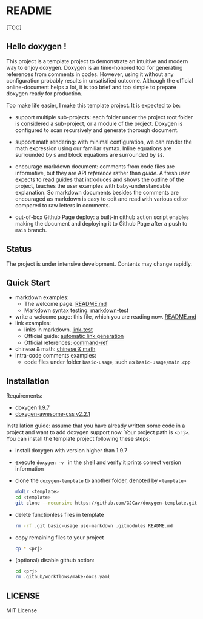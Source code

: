 # README

[TOC]

## Hello doxygen !

This project is a template project to demonstrate an intuitive and modern way to enjoy doxygen. Doxygen is an time-honored tool for generating references from comments in codes. However, using it without any configuration probably results in unsatisfied outcome. Although the official online-document helps a lot, it is too brief and too simple to prepare doxygen ready for production.

Too make life easier, I make this template project. It is expected to be:

* support multiple sub-projects: each folder under the project root folder is considered a sub-project, or a module of the project. Doxygen is configured to scan recursively and generate thorough document.

* support math rendering: with minimal configuration, we can render the math expression using our familiar syntax. Inline equations are surrounded by `$` and block equations are surrounded by `$$`.

* encourage markdown document: comments from code files are informative, but they are API *reference* rather than *guide*. A fresh user expects to read guides that introduces and shows the outline of the project, teaches the user examples with baby-understandable explanation. So markdown documents besides the comments are encouraged as markdown is easy to edit and read with various editor compared to raw letters in comments.

* out-of-box Github Page deploy: a built-in github action script enables making the document and deploying it to Github Page after a push to `main` branch.




## Status

The project is under intensive development. Contents may change rapidly.




## Quick Start

* markdown examples: 
    * The welcome page. [README.md](README.md)
    * Markdown syntax testing. [markdown-test](use-markdown/markdown-test.md)
* write a welcome page: this file, which you are reading now. [README.md](README.md)
* link examples:
    * links in markdown. [link-test](basic-usage/link-test.md)
    * Official guide: [automatic link generation](https://www.doxygen.nl/manual/autolink.html)
    * Official references: [command-ref](https://www.doxygen.nl/manual/commands.html#cmdref)
* chinese & math: [chinese & math](use-markdown/math.md)
* intra-code comments examples:
    * code files under folder `basic-usage`, such as `basic-usage/main.cpp`



## Installation

Requirements:

* doxygen 1.9.7
* [doxygen-awesome-css v2.2.1](https://github.com/jothepro/doxygen-awesome-css)



Installation guide: assume that you have already written some code in a project and want to add doxygen support now. Your project path is `<prj>`. You can install the template project following these steps:

* install doxygen with version higher than 1.9.7

* execute `doxygen -v ` in the shell and verify it prints correct version information

* clone the `doxygen-template` to another folder, denoted by `<template>`

  ```bash
  mkdir <template>
  cd <template>
  git clone --recursive https://github.com/GJCav/doxygen-template.git
  ```

* delete functionless files in template

  ```bash
  rm -rf .git basic-usage use-markdown .gitmodules README.md
  ```

* copy remaining files to your project

  ```bash
  cp * <prj>
  ```

* (optional) disable github action:

  ```bash
  cd <prj>
  rm .github/workflows/make-docs.yaml
  ```

  

  



## LICENSE

MIT License


